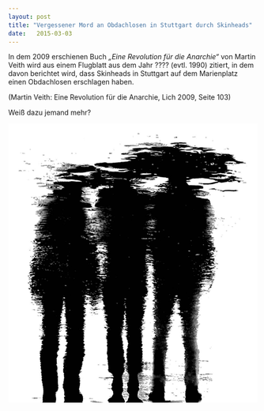 ```yaml
---
layout: post
title: "Vergessener Mord an Obdachlosen in Stuttgart durch Skinheads"
date:   2015-03-03
---
```


In dem 2009 erschienen Buch *„Eine Revolution für die Anarchie“* von Martin Veith wird aus einem Flugblatt aus dem Jahr ???? (evtl. 1990) zitiert, in dem davon berichtet wird, dass Skinheads in Stuttgart auf dem Marienplatz einen Obdachlosen erschlagen haben.

(Martin Veith: Eine Revolution für die Anarchie, Lich 2009, Seite 103)

Weiß dazu jemand mehr?

![Namenloser Toter](/assets/img/namenloser-toter.jpg)